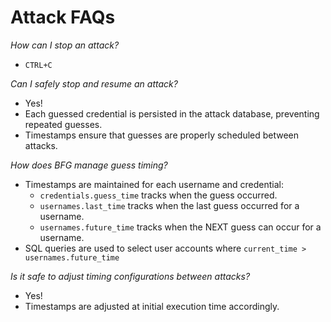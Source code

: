 # Attack FAQs

_How can I stop an attack?_

- `CTRL+C`

_Can I safely stop and resume an attack?_

- Yes!
- Each guessed credential is persisted in the attack database, 
  preventing repeated guesses.
- Timestamps ensure that guesses are properly scheduled between
  attacks.

_How does BFG manage guess timing?_

- Timestamps are maintained for each username and credential:
  - `credentials.guess_time` tracks when the guess occurred.
  - `usernames.last_time` tracks when the last guess occurred
    for a username.
  - `usernames.future_time` tracks when the NEXT guess can occur
    for a username.
- SQL queries are used to select user accounts where
  `current_time > usernames.future_time`

_Is it safe to adjust timing configurations between attacks?_

- Yes!
- Timestamps are adjusted at initial execution time accordingly.
